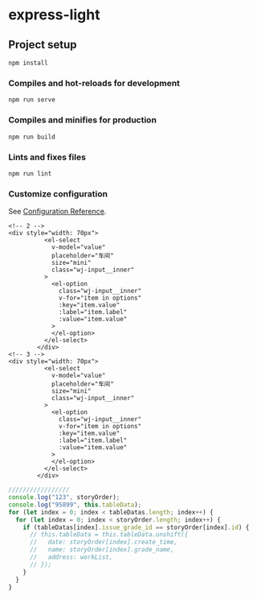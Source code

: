 # express-light

## Project setup

```
npm install
```

### Compiles and hot-reloads for development

```
npm run serve
```

### Compiles and minifies for production

```
npm run build
```

### Lints and fixes files

```
npm run lint
```

### Customize configuration

See [Configuration Reference](https://cli.vuejs.org/config/).

```vue
<!-- 2 -->
<div style="width: 70px">
          <el-select
            v-model="value"
            placeholder="车间"
            size="mini"
            class="wj-input__inner"
          >
            <el-option
              class="wj-input__inner"
              v-for="item in options"
              :key="item.value"
              :label="item.label"
              :value="item.value"
            >
            </el-option>
          </el-select>
        </div>
<!-- 3 -->
<div style="width: 70px">
          <el-select
            v-model="value"
            placeholder="车间"
            size="mini"
            class="wj-input__inner"
          >
            <el-option
              class="wj-input__inner"
              v-for="item in options"
              :key="item.value"
              :label="item.label"
              :value="item.value"
            >
            </el-option>
          </el-select>
        </div>
```

```js
/////////////////
console.log("123", storyOrder);
console.log("95899", this.tableData);
for (let index = 0; index < tableDatas.length; index++) {
  for (let index = 0; index < storyOrder.length; index++) {
    if (tableDatas[index].issue_grade_id == storyOrder[index].id) {
      // this.tableData = this.tableData.unshift({
      //   date: storyOrder[index].create_time,
      //   name: storyOrder[index].grade_name,
      //   address: workList,
      // });
    }
  }
}
```
